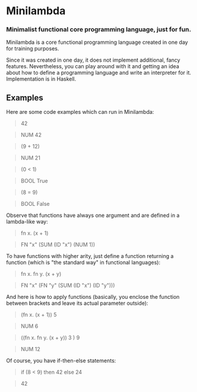 # Minilambda
### Minimalist functional core programming language, just for fun.

Minilambda is a core functional programming language created in one day for training purposes.

Since it was created in one day, it does not implement additional, fancy features. Nevertheless, you can play around with it and getting an idea about how to define a programming language and write an interpreter for it. Implementation is in Haskell.

## Examples
Here are some code examples which can run in Minilambda:
> 42

> NUM 42

> (9 + 12)

> NUM 21

> (0 < 1)

> BOOL True

> (8 = 9)

> BOOL False

Observe that functions have always one argument and are defined in a lambda-like way:
> fn x. (x + 1)

> FN "x" (SUM (ID "x") (NUM 1))

To have functions with higher arity, just define a function returning a function (which is "the standard way" in functional languages):
> fn x. fn y. (x + y)

> FN "x" (FN "y" (SUM (ID "x") (ID "y")))

And here is how to apply functions (basically, you enclose the function between brackets and leave its actual parameter outside):
> (fn x. (x + 1)) 5

> NUM 6

> ((fn x. fn y. (x + y)) 3 ) 9

> NUM 12

Of course, you have if-then-else statements:
> if (8 < 9) then 42 else 24

> 42
